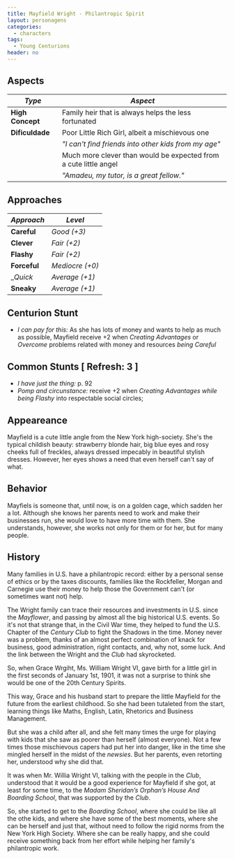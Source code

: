 ```yaml
---
title: Mayfield Wright - Philantropic Spirit
layout: personagens
categories:
  - characters
tags:
  - Young Centurions
header: no
---
```


## Aspects

| ***Type***       | ***Aspect***                                                     |
|------------------|------------------------------------------------------------------|
| __High Concept__ | Family heir that is always helps the less fortunated             |
| __Dificuldade__  | Poor Little Rich Girl, albeit a mischievous one                  |
|                  | _"I can't find friends into other kids from my age"_             |
|                  | Much more clever than would be expected from a cute little angel |
|                  | _"Amadeu, my tutor, is a great fellow."_                         |

## Approaches

| ***Approach***  | ***Level***     |
|-----------------|-----------------|
| __Careful__     | _Good (+3)_      |
| __Clever__      | _Fair (+2)_ |
| __Flashy__      | _Fair (+2)_ |
| __Forceful__    | _Mediocre (+0)_ |
| __Quick_        | _Average (+1)_  |
| __Sneaky__      | _Average (+1)_  |

## Centurion Stunt

+ _I can pay for this:_ As she has lots of money and wants to help as much as possible, Mayfield receive +2 when _Creating Advantages_ or _Overcome_ problems related with money and resources _being Careful_

## Common Stunts [ Refresh: 3 ] 

+ _I have just the thing:_ p. 92
+ _Pomp and circunstance:_ receive +2 when _Creating Advantages while being Flashy_ into respectable social circles;

## Appeareance

Mayfield is a cute little angle from the New York high-society. She's the typical childish beauty: strawberry blonde hair, big blue eyes and rosy cheeks full of freckles, always dressed impecably in beautiful stylish dresses. However, her eyes shows a need that even herself can't say of what.

## Behavior

Mayfiels is someone that, until now, is on a golden cage, which sadden her a lot. Although she knows her parents need to work and make their businesses run, she would love to have more time with them. She understands, however, she works not only for them or for her, but for many people.

## History 

Many families in U.S. have a philantropic record: either by a personal sense of ethics or by the taxes discounts, families like the Rockfeller, Morgan and Carnegie use their money to help those the Government can't (or sometimes want not) help.

The Wright family can trace their resources and investments in U.S. since the _Mayflower_, and passing by almost all the big historical U.S. events. So it's not that strange that, in the Civil War time, they helped to fund the U.S. Chapter of the _Century Club_ to fight the Shadows in the time. Money never was a problem, thanks of an almost perfect combination of knack for business, good administration, right contacts, and, why not, some luck. And the link between the Wright and the _Club_ had skyrocketed.

So, when Grace Wrgiht, Ms. William Wright VI, gave birth for a little girl in the first seconds of January 1st, 1901, it was not a surprise to think she would be one of the 20th Century Spirits.

This way, Grace and his husband start to prepare the little Mayfield for the future from the earliest childhood. So she had been tutaleted from the start, learning things like Maths, English, Latin, Rhetorics and Business Management.

But she was a child after all, and she felt many times the urge for playing with kids that she saw as poorer than herself (almost everyone). Not a few times those mischievous capers had put her into danger, like in the time she mingled herself in the midst of the _newsies_. But her parents, even retorting her, understood why she did that.

It was when Mr. Willia Wright VI, talking with the people in the _Club_, understood that it would be a good experience for Mayfield if she got, at least for some time, to the _Madam Sheridan’s Orphan’s House And Boarding School_, that was supported by the _Club_.

So, she started to get to the _Boarding School_, where she could be like all the othe kids, and where she have some of the best moments, where she can be herself and just that, without need to follow the rigid norms from the New York High Society. Where she can be really happy, and she could receive something back from her effort while helping her family's philantropic work.

